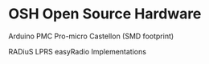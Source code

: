 OSH Open Source Hardware
===

Arduino PMC		Pro-micro Castellon (SMD footprint)

RADiuS			LPRS easyRadio Implementations